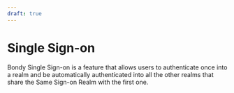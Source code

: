 ```yaml
---
draft: true
---
```

# Single Sign-on
Bondy Single Sign-on is a feature that allows users to authenticate once into a realm and be automatically authenticated into all the other realms that share the Same Sign-on Realm with the first one.

